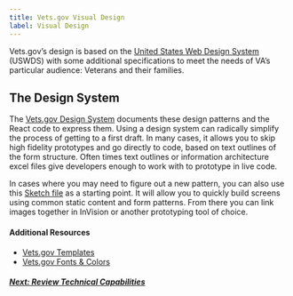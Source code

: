 ```yaml
---
title: Vets.gov Visual Design
label: Visual Design
---
```

Vets.gov’s design is based on the [United States Web Design System](https://designsystem.digital.gov/) (USWDS) with some additional specifications to meet the needs of VA’s particular audience: Veterans and their families.

## The Design System
The <a href="https://department-of-veterans-affairs.github.io/design-system/" target="blank">Vets.gov Design System</a> documents these design patterns and the React code to express them. Using a design system can radically simplify the process of getting to a first draft. In many cases, it allows you to skip high fidelity prototypes and go directly to code, based on text outlines of the form structure. Often times text outlines or information architecture excel files give developers enough to work with to prototype in live code.

In cases where you may need to figure out a new pattern, you can also use this [Sketch file](/va-digital-services-platform-docs/assets/design/templates/vets-gov-pattern-library.sketch) as a starting point. It will allow you to quickly build screens using common static content and form patterns. From there you can link images together in InVision or another prototyping tool of choice.

#### Additional Resources
- <a href="https://www.va.gov/playbook/design/templates/" target="blank">Vets.gov Templates</a>
- <a href="https://www.va.gov/playbook/design/visual/" target="blank">Vets.gov Fonts & Colors</a>

<!-- Next Button -->
<a href='./review-technical-capabilities'><div class="next-button"><h5 class="next-text">Next: Review Technical Capabilities</h5></div></a>
